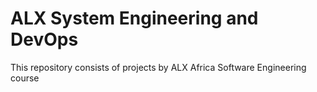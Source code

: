 # ALX System Engineering and DevOps
 This repository consists of projects by ALX Africa Software Engineering course
 